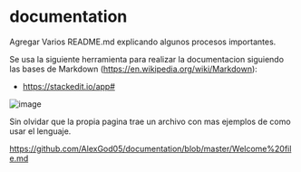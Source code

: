 # documentation
Agregar Varios README.md explicando algunos procesos importantes.


Se usa la siguiente herramienta para realizar la documentacion siguiendo las bases de Markdown (https://en.wikipedia.org/wiki/Markdown):

- https://stackedit.io/app#

 ![image](https://github.com/AlexGod05/documentation/assets/56901230/8acaa7eb-52ea-4443-944d-c5ec55376584)

 Sin olvidar que la propia pagina trae un archivo con mas ejemplos de como usar el lenguaje.

 https://github.com/AlexGod05/documentation/blob/master/Welcome%20file.md

 

